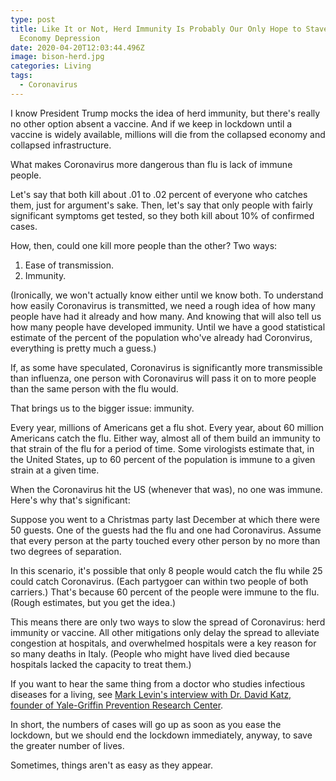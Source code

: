 ```yaml
---
type: post
title: Like It or Not, Herd Immunity Is Probably Our Only Hope to Stave Off
  Economy Depression
date: 2020-04-20T12:03:44.496Z
image: bison-herd.jpg
categories: Living
tags:
  - Coronavirus
---
```

I know President Trump mocks the idea of herd immunity, but there's really no other option absent a vaccine. And if we keep in lockdown until a vaccine is widely available, millions will die from the collapsed economy and collapsed infrastructure. 

What makes Coronavirus more dangerous than flu is lack of immune people. 

Let's say that both kill about .01 to .02 percent of everyone who catches them, just for argument's sake. Then, let's say that only people with fairly significant symptoms get tested, so they both kill about 10% of confirmed cases.

How, then, could one kill more people than the other? Two ways:

1. Ease of transmission.
2. Immunity.


(Ironically, we won't actually know either until we know both. To understand how easily Coronavirus is transmitted, we need a rough idea of how many people have had it already and how many. And knowing that will also tell us how many people have developed immunity. Until we have a good statistical estimate of the percent of the population who've already had Coronvirus, everything is pretty much a guess.)

If, as some have speculated, Coronavirus is significantly more transmissible than influenza, one person with Coronavirus will pass it on to more people than the same person with the flu would.

That brings us to the bigger issue: immunity. 

Every year, millions of Americans get a flu shot. Every year, about 60 million Americans catch the flu. Either way, almost all of them build an immunity to that strain of the flu for a period of time. Some virologists estimate that, in the United States, up to 60 percent of the population is immune to a given strain at a given time. 

When the Coronavirus hit the US (whenever that was), no one was immune. Here's why that's significant:

Suppose you went to a Christmas party last December at which there were 50 guests. One of the guests had the flu and one had Coronavirus. Assume that every person at the party touched every other person by no more than two degrees of separation. 

In this scenario, it's possible that only 8 people would catch the flu while 25 could catch Coronavirus. (Each partygoer can within two people of both carriers.) That's because 60 percent of the people were immune to the flu. (Rough estimates, but you get the idea.)

This means there are only two ways to slow the spread of Coronavirus: herd immunity or vaccine. All other mitigations only delay the spread to alleviate congestion at hospitals, and overwhelmed hospitals were a key reason for so many deaths in Italy. (People who might have lived died because hospitals lacked the capacity to treat them.) 

If you want to hear the same thing from a doctor who studies infectious diseases for a living, see [Mark Levin's interview with Dr. David Katz, founder of Yale-Griffin Prevention Research Center](https://www.foxnews.com/media/david-katz-coronavirus-vaccine-herd-immunity).

In short, the numbers of cases will go up as soon as you ease the lockdown, but we should end the lockdown immediately, anyway, to save the greater number of lives. 

Sometimes, things aren't as easy as they appear. 
